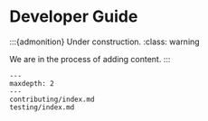 # Developer Guide

:::{admonition} Under construction.
:class: warning

We are in the process of adding content.
:::

```{toctree}
---
maxdepth: 2
---
contributing/index.md
testing/index.md
```
